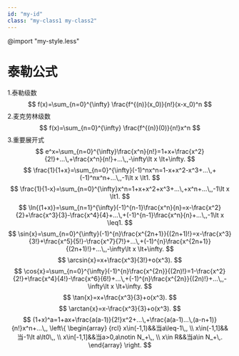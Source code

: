 ```yaml
---
id: "my-id"
class: "my-class1 my-class2"
---
```

<!-- prince paper-size="A4" -->

@import "my-style.less"

# 泰勒公式

1.泰勒级数
$$ f(x)=\sum_{n=0}^{\infty} \frac{f^{(n)}(x_0)}{n!}(x-x_0)^n $$
2.麦克劳林级数
$$ f(x)=\sum_{n=0}^{\infty} \frac{f^{(n)}(0)}{n!}x^n $$
3.重要展开式
$$ e^x=\sum_{n=0}^{\infty}\frac{x^n}{n!}=1+x+\frac{x^2}{2!}+...\,+\frac{x^n}{n!}+...\,,-\infty\lt x \lt+\infty. $$
$$ \frac{1}{1+x}=\sum_{n=0}^{\infty}(-1)^nx^n=1-x+x^2-x^3+...\,+(-1)^nx^n+...\,,-1\lt x \lt1. $$
$$ \frac{1}{1-x}=\sum_{n=0}^{\infty}x^n=1+x+x^2+x^3+...\,+x^n+...\,,-1\lt x \lt1. $$
$$ \ln{(1+x)}=\sum_{n=1}^{\infty}(-1)^{n-1}\frac{x^n}{n}=x-\frac{x^2}{2}+\frac{x^3}{3}-\frac{x^4}{4}+...\,+(-1)^{n-1}\frac{x^n}{n}+...\,,-1\lt x \leq1. $$
$$ \sin{x}=\sum_{n=0}^{\infty}(-1)^{n}\frac{x^{2n+1}}{(2n+1)!}=x-\frac{x^3}{3!}+\frac{x^5}{5!}-\frac{x^7}{7!}+...\,+(-1)^{n}\frac{x^{2n+1}}{(2n+1)!}+...\,,-\infty\lt x \lt+\infty. $$
$$ \arcsin{x}=x+\frac{x^3}{3!}+o(x^3). $$
$$ \cos{x}=\sum_{n=0}^{\infty}(-1)^{n}\frac{x^{2n}}{(2n)!}=1-\frac{x^2}{2!}+\frac{x^4}{4!}-\frac{x^6}{6!}+...\,+(-1)^{n}\frac{x^{2n}}{(2n)!}+...\,,-\infty\lt x \lt+\infty. $$
$$ \tan{x}=x+\frac{x^3}{3}+o(x^3). $$
$$ \arctan{x}=x-\frac{x^3}{3}+o(x^3). $$
$$ (1+x)^a=1+ax+\frac{a(a-1)}{2!}x^2+...\,+\frac{a(a-1)...\,(a-n+1)}{n!}x^n+...\,, \left\{
    \begin{array} {rcl}
    x\in(-1,1)&&当a\leq-1\,, \\
    x\in(-1,1]&&当-1\lt a\lt0\,, \\
    x\in[-1,1]&&当a>0,a\notin N_+\,, \\
    x\in R&&当a\in N_+\,.
    \end{array}
    \right.
$$

